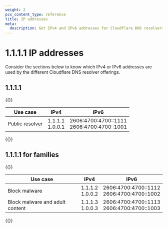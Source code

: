 ```yaml
---
weight: 2
pcx_content_type: reference
title: IP addresses
meta:
  description: Get IPv4 and IPv6 addresses for Cloudflare DNS resolvers, 1.1.1.1 and 1.1.1.1 for families.
---
```


# 1.1.1.1 IP addresses

Consider the sections below to know which IPv4 or IPv6 addresses are used by the different Cloudflare DNS resolver offerings.

## 1.1.1.1

{{<table-wrap>}}

|     Use case    |       IPv4      |                    IPv6                   |
| --------------- | --------------- | ----------------------------------------- |
| Public resolver | 1.1.1.1 <br/>1.0.0.1 | 2606:4700:4700::1111 <br/>2606:4700:4700::1001 |

{{</table-wrap>}}

## 1.1.1.1 for families

{{<table-wrap>}}

| Use case                        | IPv4            | IPv6                                      |
|---------------------------------|-----------------|-------------------------------------------|
| Block malware                   | 1.1.1.2 <br/>1.0.0.2 | 2606:4700:4700::1112 <br/>2606:4700:4700::1002 |
| Block malware and adult content | 1.1.1.3 <br/>1.0.0.3 | 2606:4700:4700::1113 <br/>2606:4700:4700::1003 |

{{</table-wrap>}}
